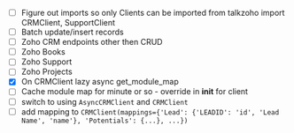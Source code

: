 - [ ] Figure out imports so only Clients can be imported from talkzoho import CRMClient, SupportClient
- [ ] Batch update/insert records
- [ ] Zoho CRM endpoints other then CRUD
- [ ] Zoho Books
- [ ] Zoho Support
- [ ] Zoho Projects
- [x] On CRMClient lazy async get_module_map
- [ ] Cache module map for minute or so - override in __init__ for client
- [ ] switch to using `AsyncCRMClient` and `CRMClient`
- [ ] add mapping to `CRMClient(mappings={'Lead': {'LEADID': 'id', 'Lead Name', 'name'}, 'Potentials': {...}, ...})`
